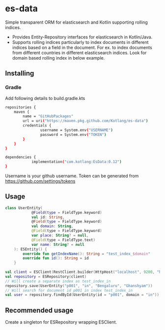 # es-data
Simple transparent ORM for elasticsearch and Kotlin supporting rolling indices.

- Provides Entity-Repository interfaces for elasticsearch in Kotlin/Java.
- Supports rolling indices particularly to index documents in different indices based on a field in the document. 
For ex. to index documents from different countries in different elasticsearch indices. Look for domain
based rolling index in below example.

## Installing

### Gradle
Add following details to build.gradle.kts

```sh
repositories {
	maven {
		name = "GitHubPackages"
		url = uri("https://maven.pkg.github.com/Kotlang/es-data")
		credentials {
				username = System.env("USERNAME")
				password = System.env("TOKEN")
		}
	}
}

dependencies {
            implementation("com.kotlang:EsData:0.12")
}
```

Username is your github username.
Token can be generated from https://github.com/settings/tokens

## Usage

```kotlin
class UserEntity(
            @Field(type = FieldType.keyword)
            val id: String,
            @Field(type = FieldType.keyword)
            val domain: String,
            @Field(type = FieldType.keyword)
            var place: String? = null,
            @Field(type = FieldType.text)
            var name: String? = null
    ): ESEntity() {
        override fun getIndexName(): String = "test_index_$domain"
        override fun id(): String = id
    }
    
val client = ESClient(RestClient.builder(HttpHost("localhost", 9200, "http")))
val repository = ESRepository(client)
// Will create a separate index as test_index_in
repository.save(UserEntity("p001", "in", "Bengaluru", "Ghanshyam"))
// Will search for document id p001 in index test_index_in
val user = repository.findById(UserEntity(id = "p001", domain = "in"))
```

## Recommended usage
Create a singleton for ESRepository wrapping ESClient.


